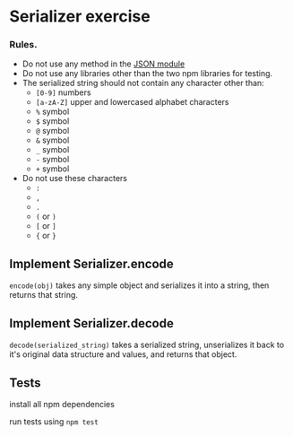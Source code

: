 # Serializer exercise

### Rules.

- Do not use any method in the [JSON module](https://developer.mozilla.org/en-US/docs/Web/JavaScript/Reference/Global_Objects/JSON)
- Do not use any libraries other than the two npm libraries for testing.
- The serialized string should not contain any character other than:
    - `[0-9]` numbers
    - `[a-zA-Z]` upper and lowercased alphabet characters
    - `%` symbol
    - `$` symbol
    - `@` symbol
    - `&` symbol
    - `_` symbol
    - `-` symbol
    - `+` symbol
- Do not use these characters
  - `:`
  - `,`
  - `.`
  - `(` or `)`
  - `[` or `]`
  - `{` or `}`


## Implement Serializer.encode

`encode(obj)` takes any simple object and serializes it into a string, then returns that string.

## Implement Serializer.decode

`decode(serialized_string)` takes a serialized string, unserializes it back to it's original data structure and values, and returns that object.

## Tests

install all npm dependencies

run tests using `npm test`
